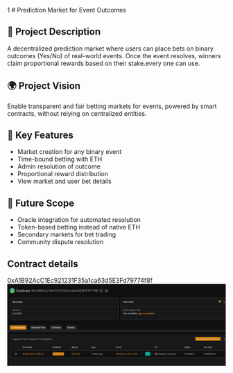 1  # Prediction Market for Event Outcomes

## 🧠 Project Description

A decentralized prediction market where users can place bets on binary outcomes (Yes/No) of real-world events. Once the event resolves, winners claim proportional rewards based on their stake.every one can use.

## 🌍 Project Vision

Enable transparent and fair betting markets for events, powered by smart contracts, without relying on centralized entities.

## 🔑 Key Features

- Market creation for any binary event
- Time-bound betting with ETH
- Admin resolution of outcome
- Proportional reward distribution
- View market and user bet details

## 🚀 Future Scope

- Oracle integration for automated resolution
- Token-based betting instead of native ETH
- Secondary markets for bet trading
- Community dispute resolution

## Contract details
0xA1B92AcC1Ec921231F35a1ca63d5E3Fd79774f8f![alt text](image.png)
